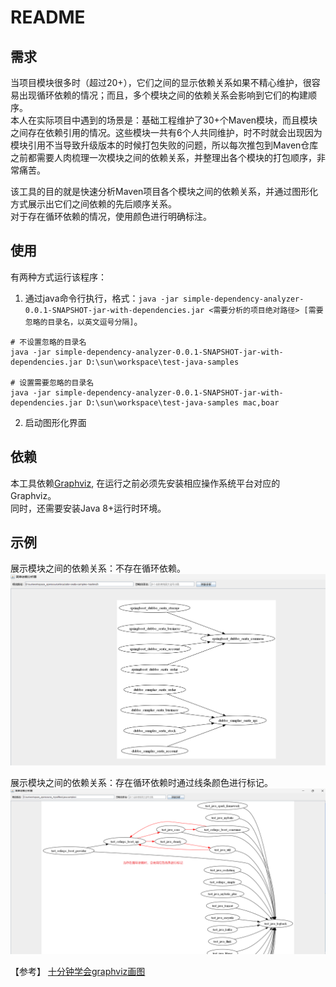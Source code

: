 # README

## 需求

当项目模块很多时（超过20+），它们之间的显示依赖关系如果不精心维护，很容易出现循环依赖的情况；而且，多个模块之间的依赖关系会影响到它们的构建顺序。  
本人在实际项目中遇到的场景是：基础工程维护了30+个Maven模块，而且模块之间存在依赖引用的情况。这些模块一共有6个人共同维护，时不时就会出现因为模块引用不当导致升级版本的时候打包失败的问题，所以每次推包到Maven仓库之前都需要人肉梳理一次模块之间的依赖关系，并整理出各个模块的打包顺序，非常痛苦。  

该工具的目的就是快速分析Maven项目各个模块之间的依赖关系，并通过图形化方式展示出它们之间依赖的先后顺序关系。  
对于存在循环依赖的情况，使用颜色进行明确标注。  

## 使用

有两种方式运行该程序：
1. 通过java命令行执行，格式：`java -jar simple-dependency-analyzer-0.0.1-SNAPSHOT-jar-with-dependencies.jar <需要分析的项目绝对路径> [需要忽略的目录名，以英文逗号分隔]`。  
```shell
# 不设置忽略的目录名
java -jar simple-dependency-analyzer-0.0.1-SNAPSHOT-jar-with-dependencies.jar D:\sun\workspace\test-java-samples

# 设置需要忽略的目录名
java -jar simple-dependency-analyzer-0.0.1-SNAPSHOT-jar-with-dependencies.jar D:\sun\workspace\test-java-samples mac,boar
```  

2. 启动图形化界面  

## 依赖

本工具依赖[Graphviz](https://graphviz.org/), 在运行之前必须先安装相应操作系统平台对应的Graphviz。  
同时，还需要安装Java 8+运行时环境。


## 示例

展示模块之间的依赖关系：不存在循环依赖。
![](./doc/分析模块依赖关系-无循环依赖.png)


展示模块之间的依赖关系：存在循环依赖时通过线条颜色进行标记。
![](./doc/分析模块依赖关系-有循环依赖.png)



【参考】
[十分钟学会graphviz画图](https://www.jianshu.com/p/6d9bbbbf38b1)

